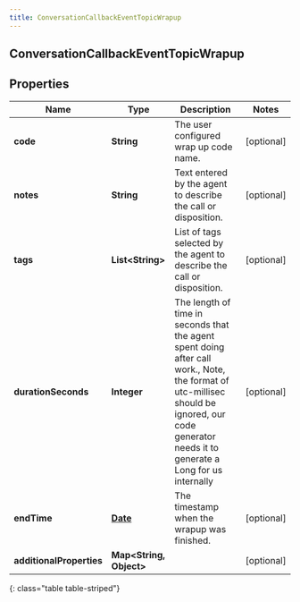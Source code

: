 ```yaml
---
title: ConversationCallbackEventTopicWrapup
---
```

## ConversationCallbackEventTopicWrapup


## Properties

| Name | Type | Description | Notes |
| ------------ | ------------- | ------------- | ------------- |
| **code** | <!----><!---->**String**<!----> | The user configured wrap up code name. |  [optional] |
| **notes** | <!----><!---->**String**<!----> | Text entered by the agent to describe the call or disposition. |  [optional] |
| **tags** | <!----><!---->**List&lt;String&gt;**<!----> | List of tags selected by the agent to describe the call or disposition. |  [optional] |
| **durationSeconds** | <!----><!---->**Integer**<!----> | The length of time in seconds that the agent spent doing after call work., Note, the format of utc-millisec should be ignored, our code generator needs it to generate a Long for us internally |  [optional] |
| **endTime** | <!----><!---->[**Date**](Date.html)<!----> | The timestamp when the wrapup was finished. |  [optional] |
| **additionalProperties** | <!----><!---->**Map&lt;String, Object&gt;**<!----> |  |  [optional] |
{: class="table table-striped"}



